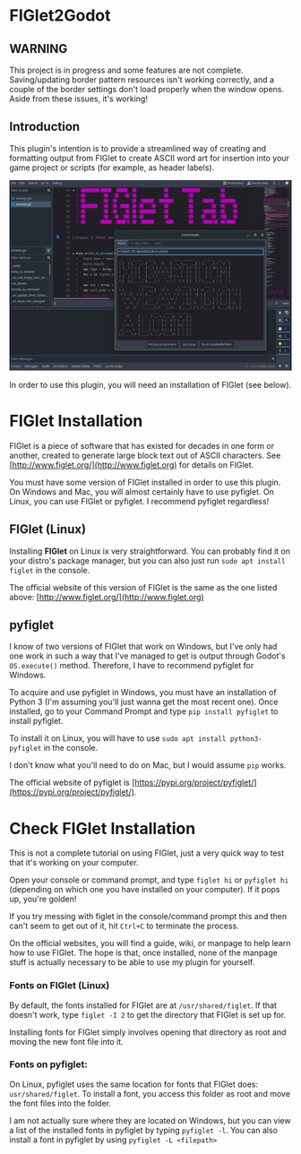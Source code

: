 # FIGlet2Godot

## WARNING

This project is in progress and some features are not complete. Saving/updating border pattern resources isn't working correctly, and a couple of the border settings don't load properly when the window opens.
Aside from these issues, it's working!

## Introduction

This plugin's intention is to provide a streamlined way of creating and formatting output from FIGlet to create ASCII word art for insertion into your game project or scripts (for example, as header labels).

![](https://github.com/freswinn/FIGlet2Godot/blob/main/Preview.png)

In order to use this plugin, you will need an installation of FIGlet (see below).

# FIGlet Installation
FIGlet is a piece of software that has existed for decades in one form or another, created to generate large block text out of ASCII characters. See [http://www.figlet.org/](http://www.figlet.org) for details on FIGlet.

You must have some version of FIGlet installed in order to use this plugin. On Windows and Mac, you will almost certainly have to use pyfiglet. On Linux, you can use FIGlet or pyfiglet. I recommend pyfiglet regardless!

## FIGlet (Linux)
Installing **FIGlet** on Linux ix very straightforward. You can probably find it on your distro's package manager, but you can also just run `sudo apt install figlet` in the console.

The official website of this version of FIGlet is the same as the one listed above: [http://www.figlet.org/](http://www.figlet.org)

## pyfiglet
I know of two versions of FIGlet that work on Windows, but I've only had one work in such a way that I've managed to get is output through Godot's `OS.execute()` method. Therefore, I have to recommend pyfiglet for Windows.

To acquire and use pyfiglet in Windows, you must have an installation of Python 3 (I'm assuming you'll just wanna get the most recent one). Once installed, go to your Command Prompt and type `pip install pyfiglet` to install pyfiglet.

To install it on Linux, you will have to use `sudo apt install python3-pyfiglet` in the console.

I don't know what you'll need to do on Mac, but I would assume `pip` works.

The official website of pyfiglet is [https://pypi.org/project/pyfiglet/](https://pypi.org/project/pyfiglet/).

# Check FIGlet Installation

This is not a complete tutorial on using FIGlet, just a very quick way to test that it's working on your computer.

Open your console or command prompt, and type `figlet hi` or `pyfiglet hi` (depending on which one you have installed on your computer). If it pops up, you're golden!

If you try messing with figlet in the console/command prompt this and then can't seem to get out of it, hit `Ctrl+C` to terminate the process.

On the official websites, you will find a guide, wiki, or manpage to help learn how to use FIGlet. The hope is that, once installed, none of the manpage stuff is actually necessary to be able to use my plugin for yourself.

### Fonts on FIGlet (Linux)
By default, the fonts installed for FIGlet are at `/usr/shared/figlet`. If that doesn't work, type `figlet -I 2` to get the directory that FIGlet is set up for.

Installing fonts for FIGlet simply involves opening that directory as root and moving the new font file into it.

### Fonts on pyfiglet:
On Linux, pyfiglet uses the same location for fonts that FIGlet does: `usr/shared/figlet`. To install a font, you access this folder as root and move the font files into the folder.

I am not actually sure where they are located on Windows, but you can view a list of the installed fonts in pyfiglet by typing `pyfiglet -l`. You can also install a font in pyfiglet by using `pyfiglet -L <filepath>`
